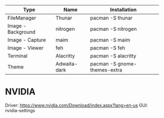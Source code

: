 | Type | Name | Installation |
|----------|-----------|---------------------|
| FileManager | Thunar | pacman -S thunar |
| Image - Background | nitrogen | pacman -S nitrogen |
| Image - Capture | maim | pacman -S maim |
| Image - Viewer | feh | pacman -S feh |
| Terminal | Alacritty | pacman -S alacritty |
| Theme | Adwaita-dark | pacman -S gnome-themes-extra |

# NVIDIA

Driver: https://www.nvidia.com/Download/index.aspx?lang=en-us
GUI: nvidia-settings
